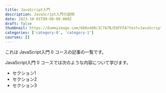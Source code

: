 ```yaml
---
title: JavaScript入門
description: JavaScript入門の説明
date: 2023-10-01T00:00:00.000Z
draft: false
thumbnail: https://dummyimage.com/600x400/2C7A7B/E6FFFA?text=JavaScript%E5%85%A5%E9%96%80
categories: ['category-0', 'category-1']
courses: []
---
```


これは JavaScript入門 0 コースの記事の一覧です。

  JavaScript入門 0 コースでは次のような内容について学びます。

  - セクション1
  - セクション2
  - セクション3